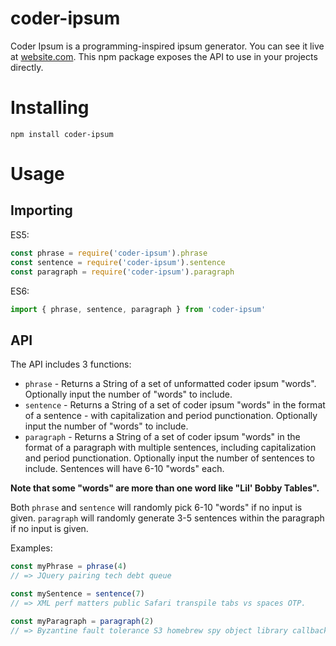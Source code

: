 # coder-ipsum

Coder Ipsum is a programming-inspired ipsum generator. You can see it live at [website.com](website.com). This npm package exposes the API to use in your projects directly.

# Installing

```
npm install coder-ipsum
```

# Usage

## Importing

ES5:

```javascript
const phrase = require('coder-ipsum').phrase
const sentence = require('coder-ipsum').sentence
const paragraph = require('coder-ipsum').paragraph
```

ES6:

```javascript
import { phrase, sentence, paragraph } from 'coder-ipsum'
```

## API

The API includes 3 functions:

- `phrase` - Returns a String of a set of unformatted coder ipsum "words". Optionally input the number of "words" to include.
- `sentence` - Returns a String of a set of coder ipsum "words" in the format of a sentence - with capitalization and period punctionation. Optionally input the number of "words" to include.
- `paragraph` - Returns a String of a set of coder ipsum "words" in the format of a paragraph with multiple sentences, including capitalization and period punctionation. Optionally input the number of sentences to include. Sentences will have 6-10 "words" each.

**Note that some "words" are more than one word like "Lil' Bobby Tables".**

Both `phrase` and `sentence` will randomly pick 6-10 "words" if no input is given. `paragraph` will randomly generate 3-5 sentences within the paragraph if no input is given.

Examples:

```javascript
const myPhrase = phrase(4)
// => JQuery pairing tech debt queue

const mySentence = sentence(7)
// => XML perf matters public Safari transpile tabs vs spaces OTP.

const myParagraph = paragraph(2)
// => Byzantine fault tolerance S3 homebrew spy object library callback hell flexbox idiosyncratic contexts scale gradle. Mock dynamic types GraphQL domain specific language modern bundle terminal proof of stake AWS responsive.
```
